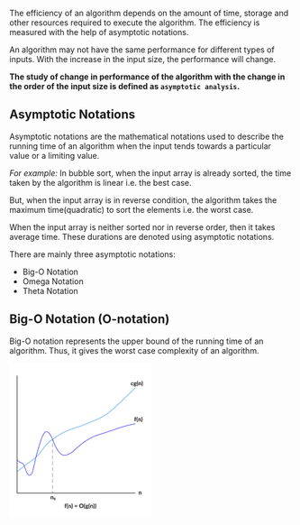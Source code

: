 The efficiency of an algorithm depends on the amount of time, storage and other resources required to execute the algorithm. The efficiency is measured with the help of asymptotic notations.

An algorithm may not have the same performance for different types of inputs. With the increase in the input size, the performance will change.

**The study of change in performance of the algorithm with the change in the order of the input size is defined as `asymptotic analysis`.**

Asymptotic Notations
---
Asymptotic notations are the mathematical notations used to describe the running time of an algorithm when the input tends towards a particular value or a limiting value.

*For example:* In bubble sort, when the input array is already sorted, the time taken by the algorithm is linear i.e. the best case.

But, when the input array is in reverse condition, the algorithm takes the maximum time(quadratic) to sort the elements i.e. the worst case.

When the input array is neither sorted nor in reverse order, then it takes average time. These durations are denoted using asymptotic notations.

There are mainly three asymptotic notations:
- Big-O Notation
- Omega Notation
- Theta Notation


Big-O Notation (O-notation)
---
Big-O notation represents the upper bound of the running time of an algorithm. Thus, it gives the worst case complexity of an algorithm.

<img src="Assets/bigO.jpg" alt="Big-O" width="50%" height="50%">

